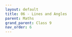 ```yaml
---
layout: default
title: 06 - Lines and Angles
parent: Maths
grand_parent: Class 9
nav_order: 6
---
```

